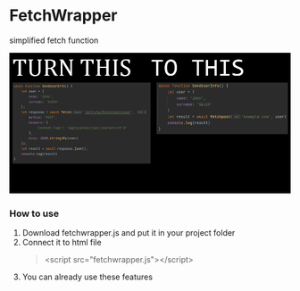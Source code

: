 # FetchWrapper
 simplified fetch function

![example](https://github.com/Gravedd/FetchWrapper/blob/main/assets/main.jpg)

### How to use
1. Download fetchwrapper.js and put it in your project folder
2. Connect it to html file 
   > &lt;script src="fetchwrapper.js">&lt;/script>
3. You can already use these features

